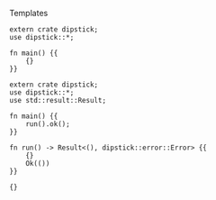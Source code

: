 Templates
 
```rust,skt-run
extern crate dipstick;
use dipstick::*;

fn main() {{
    {}
}}
```

```rust,skt-fail
extern crate dipstick;
use dipstick::*;
use std::result::Result;

fn main() {{
    run().ok();
}}

fn run() -> Result<(), dipstick::error::Error> {{
    {}
    Ok(())
}}
```


```rust,skt-plain
{}
```